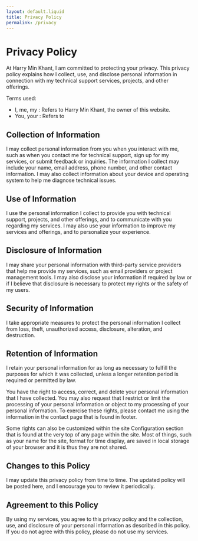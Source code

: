 ```yaml
---
layout: default.liquid
title: Privacy Policy
permalink: /privacy
---
```


# Privacy Policy
At Harry Min Khant, I am committed to protecting your privacy. This privacy policy explains how I collect, use, and disclose personal information in connection with my technical support services, projects, and other offerings.

Terms used:

* I, me, my : Refers to Harry Min Khant, the owner of this website.
* You, your : Refers to <script>document.write(get_storage("visitname","visiter"));</script>

## Collection of Information
I may collect personal information from you when you interact with me, such as when you contact me for technical support, sign up for my services, or submit feedback or inquiries. The information I collect may include your name, email address, phone number, and other contact information. I may also collect information about your device and operating system to help me diagnose technical issues.

## Use of Information
I use the personal information I collect to provide you with technical support, projects, and other offerings, and to communicate with you regarding my services. I may also use your information to improve my services and offerings, and to personalize your experience.

## Disclosure of Information
I may share your personal information with third-party service providers that help me provide my services, such as email providers or project management tools. I may also disclose your information if required by law or if I believe that disclosure is necessary to protect my rights or the safety of my users.

## Security of Information
I take appropriate measures to protect the personal information I collect from loss, theft, unauthorized access, disclosure, alteration, and destruction.

## Retention of Information
I retain your personal information for as long as necessary to fulfill the purposes for which it was collected, unless a longer retention period is required or permitted by law.

You have the right to access, correct, and delete your personal information that I have collected. You may also request that I restrict or limit the processing of your personal information or object to my processing of your personal information. To exercise these rights, please contact me using the information in the contact page that is found in footer.

Some rights can also be customized within the site Configuration section that is found at the very top of any page within the site. Most of things, such as your name for the site, format for time display, are saved in local storage of your browser and it is thus they are not shared.

## Changes to this Policy
I may update this privacy policy from time to time. The updated policy will be posted here, and I encourage you to review it periodically.

## Agreement to this Policy
By using my services, you agree to this privacy policy and the collection, use, and disclosure of your personal information as described in this policy. If you do not agree with this policy, please do not use my services.